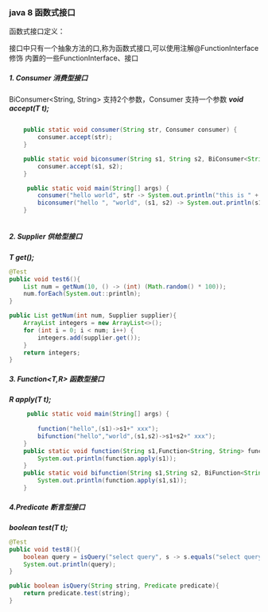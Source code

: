 

###  java 8 函数式接口

函数式接口定义：

接口中只有一个抽象方法的口,称为函数式接口,可以使用注解@FunctionInterface 修饰
内置的一些FunctionInterface、接口


##### 1. Consumer 消费型接口
BiConsumer<String, String> 支持2个参数，Consumer 支持一个参数
***void accept(T t);***
```java

    public static void consumer(String str, Consumer consumer) {
        consumer.accept(str);
    }

    public static void biconsumer(String s1, String s2, BiConsumer<String, String> consumer) {
        consumer.accept(s1, s2);
    }

     public static void main(String[] args) {
        consumer("hello world", str -> System.out.println("this is " + str));
        biconsumer("hello ", "world", (s1, s2) -> System.out.println(s1 + s2));
    }
    
```
##### 2. Supplier 供给型接口
***T get();***


```java
@Test
public void test6(){
    List num = getNum(10, () -> (int) (Math.random() * 100));
    num.forEach(System.out::println);
}

public List getNum(int num, Supplier supplier){
    ArrayList integers = new ArrayList<>();
    for (int i = 0; i < num; i++) {
        integers.add(supplier.get());
    }
    return integers;
}
```


 ##### 3. Function<T,R> 函数型接口
***R apply(T t);***
```java
     public static void main(String[] args) {
    
        function("hello",(s1)->s1+" xxx");
        bifunction("hello","world",(s1,s2)->s1+s2+" xxx");
    }
    public static void function(String s1,Function<String, String> function){
        System.out.println(function.apply(s1));
    }
    public static void bifunction(String s1,String s2, BiFunction<String, String,String> function){
        System.out.println(function.apply(s1,s1));
    }
```
 ##### 4.Predicate 断言型接口
***boolean test(T t);***

```java
@Test
public void test8(){
    boolean query = isQuery("select query", s -> s.equals("select query"));
    System.out.println(query);
}

public boolean isQuery(String string, Predicate predicate){
    return predicate.test(string);
}
```